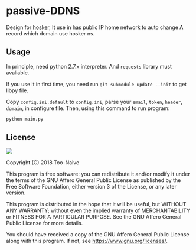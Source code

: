 # passive-DDNS

Design for [hosker](https://zhujike.com), It use in has public IP home network to auto change A record which domain use hosker ns.

## Usage

In principle, need python 2.7.x interpreter. And `requests` library must avaliable.

If you use it in first time, you need run `git submodule update --init` to get libpy file.

Copy `config.ini.default` to `config.ini`, parse your `email`, `token`, `header`, `domain`, in configure file. Then, using this command to run program:

```bash
python main.py
```

## License

[![](https://www.gnu.org/graphics/agplv3-155x51.png)](https://www.gnu.org/licenses/agpl-3.0.txt)

Copyright (C) 2018 Too-Naive

This program is free software: you can redistribute it and/or modify it under the terms of the GNU Affero General Public License as published by the Free Software Foundation, either version 3 of the License, or any later version.

This program is distributed in the hope that it will be useful, but WITHOUT ANY WARRANTY; without even the implied warranty of MERCHANTABILITY or FITNESS FOR A PARTICULAR PURPOSE. See the GNU Affero General Public License for more details.

You should have received a copy of the GNU Affero General Public License along with this program. If not, see <https://www.gnu.org/licenses/>.
